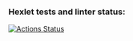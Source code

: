 ### Hexlet tests and linter status:
[![Actions Status](https://github.com/Tatyana-js/frontend-project-12/actions/workflows/hexlet-check.yml/badge.svg)](https://github.com/Tatyana-js/frontend-project-12/actions)